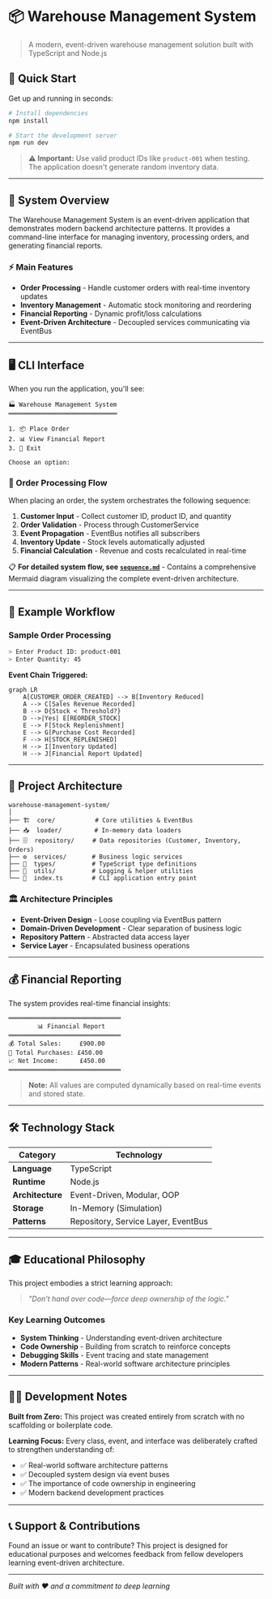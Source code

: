 # 📦 Warehouse Management System

> A modern, event-driven warehouse management solution built with TypeScript and Node.js

## 🚀 Quick Start

Get up and running in seconds:

```bash
# Install dependencies
npm install

# Start the development server
npm run dev
```

> **⚠️ Important:** Use valid product IDs like `product-001` when testing. The application doesn't generate random inventory data.

---

## 🎯 System Overview

The Warehouse Management System is an event-driven application that demonstrates modern backend architecture patterns. It provides a command-line interface for managing inventory, processing orders, and generating financial reports.

### ⚡ Main Features

- **Order Processing** - Handle customer orders with real-time inventory updates
- **Inventory Management** - Automatic stock monitoring and reordering
- **Financial Reporting** - Dynamic profit/loss calculations
- **Event-Driven Architecture** - Decoupled services communicating via EventBus

---

## 🖥️ CLI Interface

When you run the application, you'll see:

```
🏭 Warehouse Management System
══════════════════════════════

1. 📦 Place Order
2. 📊 View Financial Report
3. 🚪 Exit

Choose an option:
```

### 🔄 Order Processing Flow

When placing an order, the system orchestrates the following sequence:

1. **Customer Input** - Collect customer ID, product ID, and quantity
2. **Order Validation** - Process through CustomerService
3. **Event Propagation** - EventBus notifies all subscribers
4. **Inventory Update** - Stock levels automatically adjusted
5. **Financial Calculation** - Revenue and costs recalculated in real-time

📋 **For detailed system flow, see [`sequence.md`](./sequence.md)** - Contains a comprehensive Mermaid diagram visualizing the complete event-driven architecture.

---

## 🧪 Example Workflow

### Sample Order Processing

```bash
> Enter Product ID: product-001
> Enter Quantity: 45
```

**Event Chain Triggered:**

```mermaid
graph LR
    A[CUSTOMER_ORDER_CREATED] --> B[Inventory Reduced]
    A --> C[Sales Revenue Recorded]
    B --> D{Stock < Threshold?}
    D -->|Yes| E[REORDER_STOCK]
    E --> F[Stock Replenishment]
    E --> G[Purchase Cost Recorded]
    F --> H[STOCK_REPLENISHED]
    H --> I[Inventory Updated]
    H --> J[Financial Report Updated]
```

---

## 📁 Project Architecture

```
warehouse-management-system/
│
├── 🏗️  core/           # Core utilities & EventBus
├── 📥  loader/         # In-memory data loaders
├── 🗄️  repository/     # Data repositories (Customer, Inventory, Orders)
├── ⚙️  services/       # Business logic services
├── 📝  types/          # TypeScript type definitions
├── 🔧  utils/          # Logging & helper utilities
└── 🎯  index.ts        # CLI application entry point
```

### 🏛️ Architecture Principles

- **Event-Driven Design** - Loose coupling via EventBus pattern
- **Domain-Driven Development** - Clear separation of business logic
- **Repository Pattern** - Abstracted data access layer
- **Service Layer** - Encapsulated business operations

---

## 💰 Financial Reporting

The system provides real-time financial insights:

```
═══════════════════════════════
        📊 Financial Report
═══════════════════════════════
💰 Total Sales:     £900.00
💸 Total Purchases: £450.00
📈 Net Income:      £450.00
═══════════════════════════════
```

> **Note:** All values are computed dynamically based on real-time events and stored state.

---

## 🛠️ Technology Stack

| Category         | Technology                          |
| ---------------- | ----------------------------------- |
| **Language**     | TypeScript                          |
| **Runtime**      | Node.js                             |
| **Architecture** | Event-Driven, Modular, OOP          |
| **Storage**      | In-Memory (Simulation)              |
| **Patterns**     | Repository, Service Layer, EventBus |

---

## 🎓 Educational Philosophy

This project embodies a strict learning approach:

> _"Don't hand over code—force deep ownership of the logic."_

### Key Learning Outcomes

- **System Thinking** - Understanding event-driven architecture
- **Code Ownership** - Building from scratch to reinforce concepts
- **Debugging Skills** - Event tracing and state management
- **Modern Patterns** - Real-world software architecture principles

---

## 👨‍💻 Development Notes

**Built from Zero:** This project was created entirely from scratch with no scaffolding or boilerplate code.

**Learning Focus:** Every class, event, and interface was deliberately crafted to strengthen understanding of:

- ✅ Real-world software architecture patterns
- ✅ Decoupled system design via event buses
- ✅ The importance of code ownership in engineering
- ✅ Modern backend development practices

---

## 📞 Support & Contributions

Found an issue or want to contribute? This project is designed for educational purposes and welcomes feedback from fellow developers learning event-driven architecture.

---

_Built with ❤️ and a commitment to deep learning_
